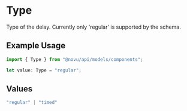 # Type

Type of the delay. Currently only 'regular' is supported by the schema.

## Example Usage

```typescript
import { Type } from "@novu/api/models/components";

let value: Type = "regular";
```

## Values

```typescript
"regular" | "timed"
```